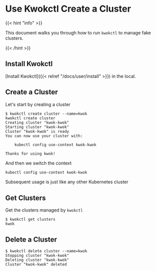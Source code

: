 # Use Kwokctl Create a Cluster

{{< hint "info" >}}

This document walks you through how to run `kwokctl` to manage fake clusters.

{{< /hint >}}

## Install Kwokctl

[Install Kwokctl]({{< relref "/docs/user/install" >}}) in the local.

## Create a Cluster

Let's start by creating a cluster

``` console
$ kwokctl create cluster --name=kwok
kwokctl create cluster
Creating cluster "kwok-kwok"
Starting cluster "kwok-kwok"
Cluster "kwok-kwok" is ready
You can now use your cluster with:

    kubectl config use-context kwok-kwok

Thanks for using kwok!
```

And then we switch the context

``` bash
kubectl config use-context kwok-kwok
```

Subsequent usage is just like any other Kubernetes cluster

## Get Clusters

Get the clusters managed by `kwokctl`

```console
$ kwokctl get clusters
kwok
```

## Delete a Cluster

``` console
$ kwokctl delete cluster --name=kwok
Stopping cluster "kwok-kwok"
Deleting cluster "kwok-kwok"
Cluster "kwok-kwok" deleted
```
